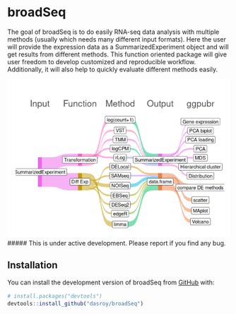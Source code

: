 
<!-- README.md is generated from README.Rmd. Please edit that file -->

# broadSeq

<!-- badges: start -->
<!-- badges: end -->

The goal of broadSeq is to do easily RNA-seq data analysis with multiple
methods (usually which needs many different input formats). Here the
user will provide the expression data as a SummarizedExperiment object
and will get results from different methods. This function oriented
package will give user freedom to develop customized and reproducible
workflow. Additionally, it will also help to quickly evaluate different
methods easily.

![](man/figures/README-unnamed-chunk-1-1.png) \##### This is under
active development. Please report if you find any bug.

## Installation

You can install the development version of broadSeq from
[GitHub](https://github.com/) with:

``` r
# install.packages("devtools")
devtools::install_github("dasroy/broadSeq")
```
